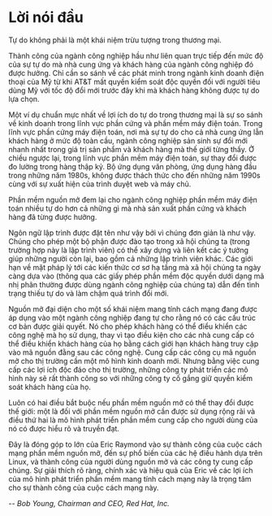 # Lời nói đầu

Tự do không phải là một khái niệm trừu tượng trong thương mại.

Thành công của ngành công nghiệp hầu như liên quan trực tiếp đến mức độ của sự tự do mà nhà cung ứng và khách hàng của ngành công nghiệp đó được hưởng. Chỉ cần so sánh về các phát minh trong ngành kinh doanh điện thoại của Mỹ từ khi AT&T mất quyền kiểm soát độc quyền đối với người tiêu dùng Mỹ với tốc độ đổi mới trước đây khi mà khách hàng không được tự do lựa chọn.

Một ví dụ chuẩn mực nhất về lợi ích do tự do trong thương mại là sự so sánh về kinh doanh trong lĩnh vực phần cứng và phần mềm máy điện toán. Trong lĩnh vực phần cứng máy điện toán, nơi mà sự tự do cho cả nhà cung ứng lẫn khách hàng ở mức độ toàn cầu, ngành công nghiệp sản sinh sự đổi mới nhanh nhất trong giá trị sản phẩm và khách hàng mà thế giới từng thấy. Ở chiều ngược lại, trong lĩnh vực phần mềm máy điện toán, sự thay đổi được đo lường trong hàng thập kỷ. Bộ ứng dụng văn phòng, ứng dụng hàng đầu trong những năm 1980s, không được thách thức cho đến những năm 1990s cùng với sự xuất hiện của trình duyệt web và máy chủ.

Phần mềm nguồn mở đem lại cho ngành công nghiệp phần mềm máy điện toán nhiều tự do hơn cả những gì mà nhà sản xuất phần cứng và khách hàng đã từng được hưởng. 

Ngôn ngữ lập trình được đặt tên như vậy bởi vì chúng đơn giản là như vậy. Chúng cho phép một bộ phận được đào tạo trong xã hội chúng ta (trong trường hợp này là lập trình viên) có thể xây dựng và liên kết các ý tưởng giúp những người còn lại, bao gồm cả những lập trình viên khác. Các giới hạn về mặt pháp lý tới các kiến thức cơ sơ hạ tầng mà xã hội chúng ta ngày càng dựa vào (thông qua các giấy phép phần mềm độc quyền dưới dạng mã nhị phân thường được dùng ngành công nghiệp của chúng ta) dẫn đến tình trạng thiếu tự do và làm chậm quá trình đổi mới.

Nguồn mở đại diện cho một số khái niệm mang tính cách mạng đang được áp dụng vào một ngành công nghiệp đang tự cho rằng nó có các cấu trúc cơ bản được giải quyết. Nó cho phép khách hàng có thể điểu khiển các công nghệ mà họ sử dụng, thay vì tạo điều kiện cho các nhà cung cấp có thể điều khiển khách hàng của họ bằng cách giới hạn khách hàng truy cập vào mã nguồn đằng sau các công nghệ. Cung cấp các công cụ mã nguồn mở cho thị trường cần một mô hình kinh doanh mới. Nhưng bằng việc cung cấp các lợi ích độc đáo cho thị trường, những công ty phát triển các mô hình này sẽ rất thành công so với những công ty cố gắng giữ quyền kiểm soát khách hàng của họ.

Luôn có hai điều bắt buộc nếu phần mềm nguồn mở có thể thay đổi được thế giới: một là đối với phần mềm nguồn mở cần được sử dụng rộng rãi và điều thứ hai là mô hình phát triển phần mềm cung cấp cho người dùng của nó có được hiểu rõ và truyền đạt.

Đây là đóng góp to lớn của Eric Raymond vào sự thành công của cuộc cách mạng phần mềm nguồn mở, đến sự phổ biến của các hệ điều hành dựa trên Linux, và thành công của người dùng nguồn mở và các công ty cung cấp chúng. Sự giải thích rõ ràng, chính xác và hiệu quả của Eric về các lợi ích của mô hình phát triển phần mềm mang tính cách mạng này là trọng tâm cho sự thành công của cuộc cách mạng này. 

-- _Bob Young, Chairman and CEO, Red Hat, Inc._
